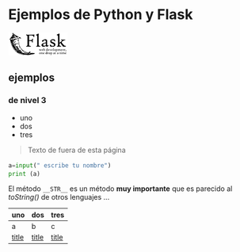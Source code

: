# Ejemplos de Python y Flask
![logotipo de Flask](static/1200px-Flask_logo.svg.png)
## ejemplos
### de nivel 3

- uno
- dos
- tres

>Texto de fuera de esta página

```python
a=input(" escribe tu nombre")
print (a)
```

El método `__STR__` es un método **muy importante** que es parecido al *toString()* de otros lenguajes ...

| uno  | dos  | tres |
| :--- | :--- | :--- |
| a    | b    | c    |
|[title](https://www.google.com)|[title](https://www.google.com)|[title](https://www.google.com)|
